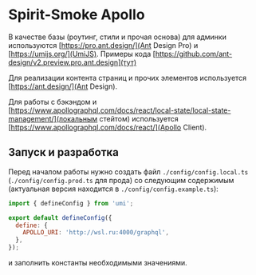 # Spirit-Smoke Apollo

В качестве базы (роутинг, стили и прочая основа) для админки используются [https://pro.ant.design/](Ant Design Pro) и [https://umijs.org/](UmiJS). Примеры кода [https://github.com/ant-design/v2.preview.pro.ant.design](тут)

Для реализации контента страниц и прочих элементов используется [https://ant.design/](Ant Design).

Для работы с бэкэндом и [https://www.apollographql.com/docs/react/local-state/local-state-management/](локальным стейтом) используется [https://www.apollographql.com/docs/react/](Apollo Client).

## Запуск и разработка

Перед началом работы нужно создать файл `./config/config.local.ts` (`./config/config.prod.ts` для прода) со следующим содержимым (актуальная версия находится в `./config/config.example.ts`):

```js
import { defineConfig } from 'umi';

export default defineConfig({
  define: {
    APOLLO_URI: 'http://wsl.ru:4000/graphql',
  },
});
```

и заполнить константы необходимыми значениями.
